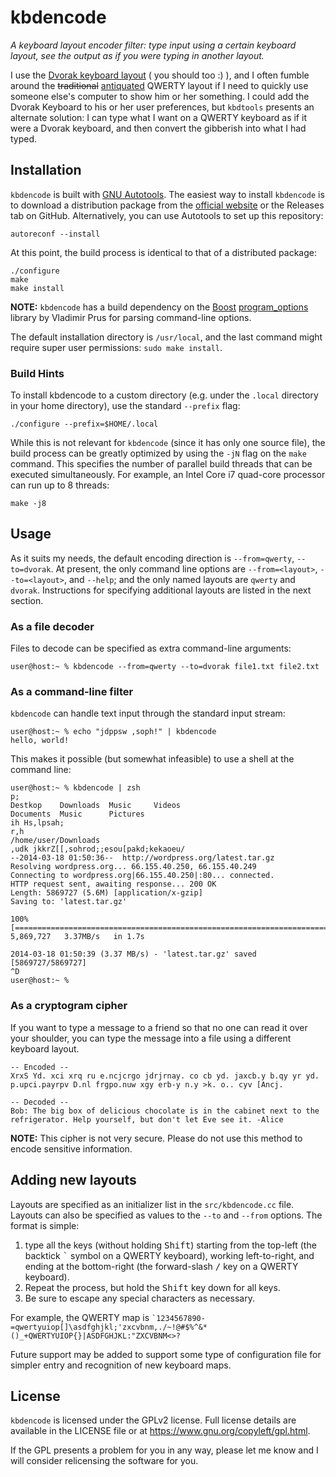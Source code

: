 # kbdencode
*A keyboard layout encoder filter: type input using a certain keyboard layout, see the output as if you were typing in another layout.*

I use the [Dvorak keyboard layout][dvorak] ( you should too :) ), and I often fumble around the <del>traditional</del> <ins>antiquated</ins> QWERTY layout if I need to quickly use someone else's computer to show him or her something. I could add the Dvorak Keyboard to his or her user preferences, but `kbdtools` presents an alternate solution: I can type what I want on a QWERTY keyboard as if it were a Dvorak keyboard, and then convert the gibberish into what I had typed.

## Installation
`kbdencode` is built with [GNU Autotools][]. The easiest way to install `kbdencode` is to download a distribution package from the [official website][kbdencode] or the Releases tab on GitHub. Alternatively, you can use Autotools to set up this repository:

```
autoreconf --install
```


At this point, the build process is identical to that of a distributed package:

```
./configure
make
make install
```

**NOTE:** `kbdencode` has a build dependency on the [Boost][] [program_options][boost-program-options] library by Vladimir Prus for parsing command-line options.

The default installation directory is `/usr/local`, and the last command might require super user permissions: `sudo make install`.

### Build Hints

To install kbdencode to a custom directory (e.g. under the `.local` directory in your home directory), use the standard `--prefix` flag:

```
./configure --prefix=$HOME/.local
```

While this is not relevant for `kbdencode` (since it has only one source file), the build process can be greatly optimized by using the `-jN` flag on the `make` command. This specifies the number of parallel build threads that can be executed simultaneously. For example, an Intel Core i7 quad-core processor can run up to 8 threads:

```
make -j8
```


## Usage
As it suits my needs, the default encoding direction is `--from=qwerty`, `--to=dvorak`. At present, the only command line options are `--from=<layout>`,   `--to=<layout>`, and `--help`; and the only named layouts are `qwerty` and `dvorak`. Instructions for specifying additional layouts are listed in the next section.

### As a file decoder
Files to decode can be specified as extra command-line arguments:

```console
user@host:~ % kbdencode --from=qwerty --to=dvorak file1.txt file2.txt
```

### As a command-line filter
`kbdencode` can handle text input through the standard input stream:

```console
user@host:~ % echo "jdppsw ,soph!" | kbdencode
hello, world!
```

This makes it possible (but somewhat infeasible) to use a shell at the command line:

```console
user@host:~ % kbdencode | zsh
p;
Destkop    Downloads  Music     Videos
Documents  Music      Pictures
ih Hs,lpsah;
r,h
/home/user/Downloads
,udk jkkrZ[[,sohrod;;esou[pakd;kekaoeu/
--2014-03-18 01:50:36--  http://wordpress.org/latest.tar.gz
Resolving wordpress.org... 66.155.40.250, 66.155.40.249
Connecting to wordpress.org|66.155.40.250|:80... connected.
HTTP request sent, awaiting response... 200 OK
Length: 5869727 (5.6M) [application/x-gzip]
Saving to: 'latest.tar.gz'

100%[=======================================================================================>] 5,869,727   3.37MB/s   in 1.7s   

2014-03-18 01:50:39 (3.37 MB/s) - 'latest.tar.gz' saved [5869727/5869727]
^D
user@host:~ %
```

### As a cryptogram cipher
If you want to type a message to a friend so that no one can read it over your shoulder, you can type the message into a file using a different keyboard layout.

    -- Encoded --
    XrxS Yd. xci xrq ru e.ncjcrgo jdrjrnay. co cb yd. jaxcb.y b.qy yr yd.
    p.upci.payrpv D.nl frgpo.nuw xgy erb-y n.y >k. o.. cyv [Ancj.

    -- Decoded --
    Bob: The big box of delicious chocolate is in the cabinet next to the
    refrigerator. Help yourself, but don't let Eve see it. -Alice

**NOTE:** This cipher is not very secure. Please do not use this method to encode sensitive information.


## Adding new layouts
Layouts are specified as an initializer list in the `src/kbdencode.cc` file. Layouts can also be specified as values to the `--to` and `--from` options. The format is simple:

1. type all the keys (without holding <kbd>Shift</kbd>) starting from the top-left (the backtick <kbd>`</kbd> symbol on a QWERTY keyboard), working left-to-right, and ending at the bottom-right (the forward-slash <kbd>/</kbd> key on a QWERTY keyboard).
2. Repeat the process, but hold the <kbd>Shift</kbd> key down for all keys.
3. Be sure to escape any special characters as necessary.

For example, the QWERTY map is <code>`1234567890-=qwertyuiop[]\asdfghjkl;'zxcvbnm,./~!@#$%^&*()_+QWERTYUIOP{}|ASDFGHJKL:"ZXCVBNM<>?</code>

Future support may be added to support some type of configuration file for simpler entry and recognition of new keyboard maps.


## License
`kbdencode` is licensed under the GPLv2 license. Full license details are available in the LICENSE file or at https://www.gnu.org/copyleft/gpl.html.

If the GPL presents a problem for you in any way, please let me know and I will consider relicensing the software for you.

[kbdencode]: http://komputerwiz.net/kbdencode
[dvorak]: http://en.wikipedia.org/wiki/Dvorak_Simplified_Keyboard
[GNU Autotools]: http://www.gnu.org/software/automake/manual/html_node/Autotools-Introduction.html
[Boost]: http://www.boost.org
[boost-program-options]: http://www.boost.org/doc/libs/1_55_0/doc/html/program_options.html
